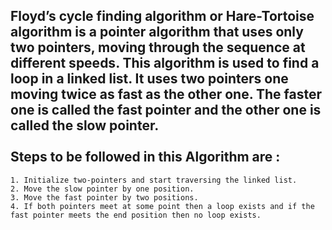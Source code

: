 Floyd’s cycle finding algorithm or Hare-Tortoise algorithm is a pointer algorithm that uses only two pointers, moving through the sequence at different speeds. This algorithm is used to find a loop in a linked list. It uses two pointers one moving twice as fast as the other one. The faster one is called the fast pointer and the other one is called the slow pointer.
<br/>
<br/>
Steps to be followed in this Algorithm are :
--------------------------------------------
    1. Initialize two-pointers and start traversing the linked list.
    2. Move the slow pointer by one position.
    3. Move the fast pointer by two positions.
    4. If both pointers meet at some point then a loop exists and if the fast pointer meets the end position then no loop exists.
